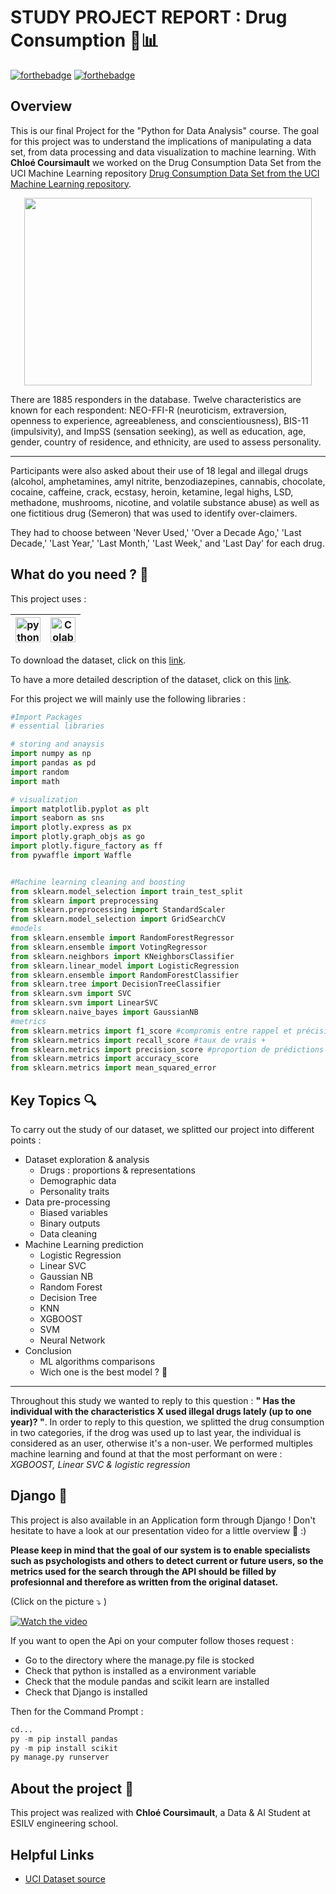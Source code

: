 # STUDY PROJECT REPORT : Drug Consumption 💊📊

[![forthebadge](http://forthebadge.com/images/badges/built-with-love.svg)](http://forthebadge.com) [![forthebadge](https://forthebadge.com/images/badges/made-with-python.svg)](http://forthebadge.com)

## Overview 

This is our final Project for the "Python for Data Analysis" course. The goal for this project was to understand the implications of manipulating a data set, from data processing and data visualization to machine learning. With **Chloé Coursimault** we worked on the Drug Consumption Data Set from the UCI Machine Learning repository
[Drug Consumption Data Set from the UCI Machine Learning repository](https://archive.ics.uci.edu/ml/datasets/Drug+consumption+%28quantified%29). 


<p align="center">
  <img width="460" height="300" src="https://user-images.githubusercontent.com/92330168/147699118-4588c0b4-1830-44f8-9e42-748ce32a66c0.jpg">
</p>

There are 1885 responders in the database. Twelve characteristics are known for each respondent: NEO-FFI-R (neuroticism, extraversion, openness to experience, agreeableness, and conscientiousness), BIS-11 (impulsivity), and ImpSS (sensation seeking), as well as education, age, gender, country of residence, and ethnicity, are used to assess personality.

---

Participants were also asked about their use of 18 legal and illegal drugs (alcohol, amphetamines, amyl nitrite, benzodiazepines, cannabis, chocolate, cocaine, caffeine, crack, ecstasy, heroin, ketamine, legal highs, LSD, methadone, mushrooms, nicotine, and volatile substance abuse) as well as one fictitious drug (Semeron) that was used to identify over-claimers.

They had to choose between 'Never Used,' 'Over a Decade Ago,' 'Last Decade,' 'Last Year,' 'Last Month,' 'Last Week,' and 'Last Day' for each drug.



## What do you need ? 🎒

This project uses :

<img title="Python" alt="python" width="40px" src="https://img.icons8.com/color/32/000000/python--v1.png">|<img title="Colab" alt="Colab" width="40px" src="https://colab.research.google.com/img/colab_favicon_256px.png">|
|--|--|

To download the dataset, click on this [link](https://archive.ics.uci.edu/ml/machine-learning-databases/00373/).

To have a more detailed description of the dataset, click on this [link](https://github.com/heloise-de-castelnau/Drug_Consumption_Project/blob/main/AttributesInfo.md).

For this project we will mainly use the following libraries :
```python
#Import Packages
# essential libraries

# storing and anaysis
import numpy as np
import pandas as pd
import random 
import math

# visualization
import matplotlib.pyplot as plt
import seaborn as sns
import plotly.express as px
import plotly.graph_objs as go
import plotly.figure_factory as ff
from pywaffle import Waffle


#Machine learning cleaning and boosting
from sklearn.model_selection import train_test_split
from sklearn import preprocessing
from sklearn.preprocessing import StandardScaler
from sklearn.model_selection import GridSearchCV
#models 
from sklearn.ensemble import RandomForestRegressor
from sklearn.ensemble import VotingRegressor
from sklearn.neighbors import KNeighborsClassifier
from sklearn.linear_model import LogisticRegression
from sklearn.ensemble import RandomForestClassifier
from sklearn.tree import DecisionTreeClassifier
from sklearn.svm import SVC
from sklearn.svm import LinearSVC
from sklearn.naive_bayes import GaussianNB
#metrics
from sklearn.metrics import f1_score #compromis entre rappel et précision
from sklearn.metrics import recall_score #taux de vrais +
from sklearn.metrics import precision_score #proportion de prédictions correctes parmi les points que l’on a prédits positifs.
from sklearn.metrics import accuracy_score
from sklearn.metrics import mean_squared_error

```

## Key Topics 🔍
  
To carry out the study of our dataset, we splitted our project into different points : 

  

* Dataset exploration & analysis
  * Drugs : proportions & representations
  * Demographic data 
  * Personality traits
* Data pre-processing
  * Biased variables
  * Binary outputs
  * Data cleaning
* Machine Learning prediction
  * Logistic Regression
  * Linear SVC
  * Gaussian NB
  * Random Forest
  * Decision Tree
  * KNN
  * XGBOOST
  * SVM
  * Neural Network
* Conclusion
  * ML algorithms comparisons
  * Wich one is the best model ? 🥇


---

Throughout this study we wanted to reply to this question : **" Has the individual with the characteristics X used illegal drugs lately (up to one year)? "**.
In order to reply to this question, we splitted the drug consumption in two categories, if the drog was used up to last year, the individual is considered as an user, otherwise it's a non-user. We performed multiples machine learning and found at that the most performant on were : *XGBOOST, Linear SVC & logistic regression*


## Django 🦍
<p>
This project is also available in an Application form through Django ! Don't hesitate to have a look at our presentation video for a little overview 🎥 :)  
  
**Please keep in mind that the goal of our system is to enable specialists such as psychologists and others to detect current or future users, so the metrics used for the search through the API should be filled by profesionnal and therefore as written from the original dataset.**
  
(Click on the picture ⤵️ ) 
</p>
  
[![Watch the video](https://images.assetsdelivery.com/compings_v2/giamportone/giamportone1904/giamportone190400156.jpg)](https://www.youtube.com/watch?v=2gHpapC8ZMw)

<p>
  
If you want to open the Api on your computer follow thoses request :
  
* Go to the directory where the manage.py file is stocked
* Check that python is installed as a environment variable
* Check that the module pandas and scikit learn are installed
* Check that Django is installed
  
Then for the Command Prompt : 
 
```python
cd...
py -m pip install pandas
py -m pip install scikit
py manage.py runserver  
```  

  
</p>



## About the project 🤝

This project was realized with **Chloé Coursimault**, a Data & AI Student at ESILV engineering school.
<p align="left">
</p>

## Helpful Links

* [UCI Dataset source](https://archive.ics.uci.edu/ml/datasets/Drug+consumption+%28quantified%29)

